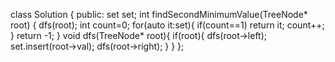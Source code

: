 class Solution {
public:
set<int> set;
int findSecondMinimumValue(TreeNode* root) {
dfs(root);
int count=0;
for(auto it:set){
if(count==1)
return it;
count++;
}
return -1;
}
void dfs(TreeNode* root){
if(root){
dfs(root->left);
set.insert(root->val);
dfs(root->right);
}
}
};